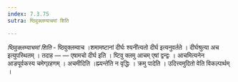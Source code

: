 ```yaml
---
index: 7.3.75
sutra: ष्ठिवुक्लम्याचमां शिति

---
```

_ष्ठिवुक्लम्याचमां शिति_ - ष्ठिवुक्लम्वाच ।शमामष्टानां दीर्घः श्यनी॑त्यतो दीर्घ इत्यनुवर्तते । दीर्घश्रुत्या अच इत्युपस्थितम् । तदाह —  —  एषामचो दीर्घ इति । ष्टिवु क्लमु आचम् एषां द्वन्द्वः । आचमित्यनेन आङपूर्वकस्य चमेग्र्रहणम् । अचमीदिति ।ह्म्यन्ते॑ति न वृद्धिः । क्रमु पादेति । उदित्त्वमुदितो वेति विकल्पार्थम् ।